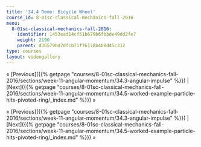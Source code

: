 ```yaml
---
title: '34.4 Demo: Bicycle Wheel'
course_id: 8-01sc-classical-mechanics-fall-2016
menu:
  8-01sc-classical-mechanics-fall-2016:
    identifier: 1453ead14cf51b679b6fbbde49dd2fe7
    weight: 2190
    parent: d36579bd7dfcb71f76178b4b8d45c312
type: courses
layout: videogallery
---
```

« [Previous]({{% getpage "courses/8-01sc-classical-mechanics-fall-2016/sections/week-11-angular-momentum/34.3-angular-impulse" %}}) | [Next]({{% getpage "courses/8-01sc-classical-mechanics-fall-2016/sections/week-11-angular-momentum/34.5-worked-example-particle-hits-pivoted-ring/_index.md" %}}) »

« [Previous]({{% getpage "courses/8-01sc-classical-mechanics-fall-2016/sections/week-11-angular-momentum/34.3-angular-impulse" %}}) | [Next]({{% getpage "courses/8-01sc-classical-mechanics-fall-2016/sections/week-11-angular-momentum/34.5-worked-example-particle-hits-pivoted-ring/_index.md" %}}) »